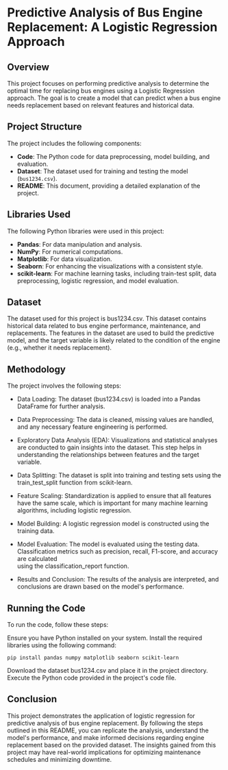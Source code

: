 # Predictive Analysis of Bus Engine Replacement: A Logistic Regression Approach

## Overview

This project focuses on performing predictive analysis to determine the optimal time for replacing bus engines using a Logistic Regression approach. The goal is to create a model that can predict when a bus engine needs replacement based on relevant features and historical data.

## Project Structure

The project includes the following components:

- **Code**: The Python code for data preprocessing, model building, and evaluation.
- **Dataset**: The dataset used for training and testing the model (`bus1234.csv`).
- **README**: This document, providing a detailed explanation of the project.

## Libraries Used

The following Python libraries were used in this project:

- **Pandas**: For data manipulation and analysis.
- **NumPy**: For numerical computations.
- **Matplotlib**: For data visualization.
- **Seaborn**: For enhancing the visualizations with a consistent style.
- **scikit-learn**: For machine learning tasks, including train-test split, data preprocessing, logistic regression, and model evaluation.

## Dataset

The dataset used for this project is bus1234.csv. This dataset contains historical data related to bus engine performance, maintenance, and replacements. The features in the dataset are used to build the predictive model, and the target variable is likely related to the condition of the engine (e.g., whether it needs replacement).

## Methodology

The project involves the following steps:

- Data Loading: The dataset (bus1234.csv) is loaded into a Pandas DataFrame for further analysis.

- Data Preprocessing: The data is cleaned, missing values are handled, and any necessary feature engineering is performed.

- Exploratory Data Analysis (EDA): Visualizations and statistical analyses are conducted to gain insights into the dataset. This step helps in understanding 
                                   the relationships between features and the target variable.

- Data Splitting: The dataset is split into training and testing sets using the train_test_split function from scikit-learn.

- Feature Scaling: Standardization is applied to ensure that all features have the same scale, which is important for many machine learning algorithms, 
                   including logistic regression.

- Model Building: A logistic regression model is constructed using the training data.

- Model Evaluation: The model is evaluated using the testing data. Classification metrics such as precision, recall, F1-score, and accuracy are calculated  
                    using the classification_report function.

- Results and Conclusion: The results of the analysis are interpreted, and conclusions are drawn based on the model's performance.

## Running the Code

To run the code, follow these steps:

Ensure you have Python installed on your system.
Install the required libraries using the following command:
```
pip install pandas numpy matplotlib seaborn scikit-learn
```
Download the dataset bus1234.csv and place it in the project directory.
Execute the Python code provided in the project's code file.

## Conclusion

This project demonstrates the application of logistic regression for predictive analysis of bus engine replacement. By following the steps outlined in this README, you can replicate the analysis, understand the model's performance, and make informed decisions regarding engine replacement based on the provided dataset. The insights gained from this project may have real-world implications for optimizing maintenance schedules and minimizing downtime.

